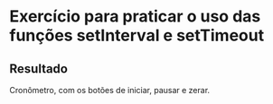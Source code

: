 # Exercício para praticar o uso das funções setInterval e setTimeout

## Resultado

Cronômetro, com os botões de iniciar, pausar e zerar.

